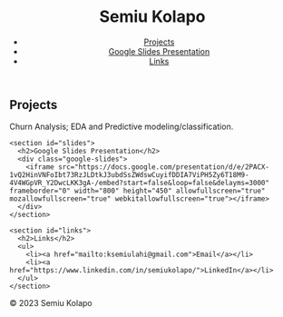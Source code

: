 <!DOCTYPE html>
<html>
<head>
  <title>Semiu Kolapo - Portfolio</title>
  <link rel="stylesheet" href="styles.css">
</head>
<body>
  <header>
    <h1>Semiu Kolapo</h1>
    <nav>
      <ul>
        <li><a href="#projects">Projects</a></li>
        <li><a href="#slides">Google Slides Presentation</a></li>
        <li><a href="#links">Links</a></li>
      </ul>
    </nav>
  </header>
  
  <main>
    <section id="projects">
      <h2>Projects</h2>
      <p>Churn Analysis; EDA and Predictive modeling/classification.</p>
    </section>

    <section id="slides">
      <h2>Google Slides Presentation</h2>
      <div class="google-slides">
        <iframe src="https://docs.google.com/presentation/d/e/2PACX-1vQ2HinVNFoIbt73RzJLDtkJ3ubdSsZWdswCuyifDDIA7ViPH5Zy6T18M9-4V4WGpVR_Y2DwcLKK3gA-/embed?start=false&loop=false&delayms=3000" frameborder="0" width="800" height="450" allowfullscreen="true" mozallowfullscreen="true" webkitallowfullscreen="true"></iframe>
      </div>
    </section>
    
    <section id="links">
      <h2>Links</h2>
      <ul>
        <li><a href="mailto:ksemiulahi@gmail.com">Email</a></li>
        <li><a href="https://www.linkedin.com/in/semiukolapo/">LinkedIn</a></li>
      </ul>
    </section>
  </main>
  
  <footer>
    <p>&copy; 2023 Semiu Kolapo</p>
  </footer>
</body>
</html>
